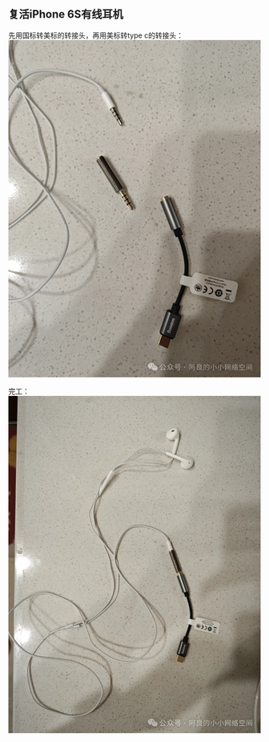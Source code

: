 ## 复活iPhone 6S有线耳机
先用国标转美标的转接头，再用美标转type c的转接头：
![转换](../images/2-维修电子设备/03-复活iPhone%206S有线耳机/转换.webp)

完工：
![完工](../images/2-维修电子设备/03-复活iPhone%206S有线耳机/完工.webp)